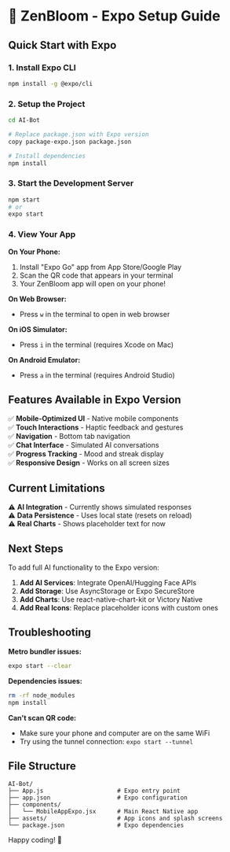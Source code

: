 # 🌸 ZenBloom - Expo Setup Guide

## Quick Start with Expo

### 1. Install Expo CLI
```bash
npm install -g @expo/cli
```

### 2. Setup the Project
```bash
cd AI-Bot

# Replace package.json with Expo version
copy package-expo.json package.json

# Install dependencies
npm install
```

### 3. Start the Development Server
```bash
npm start
# or
expo start
```

### 4. View Your App

**On Your Phone:**
1. Install "Expo Go" app from App Store/Google Play
2. Scan the QR code that appears in your terminal
3. Your ZenBloom app will open on your phone!

**On Web Browser:**
- Press `w` in the terminal to open in web browser

**On iOS Simulator:**
- Press `i` in the terminal (requires Xcode on Mac)

**On Android Emulator:**
- Press `a` in the terminal (requires Android Studio)

## Features Available in Expo Version

✅ **Mobile-Optimized UI** - Native mobile components  
✅ **Touch Interactions** - Haptic feedback and gestures  
✅ **Navigation** - Bottom tab navigation  
✅ **Chat Interface** - Simulated AI conversations  
✅ **Progress Tracking** - Mood and streak display  
✅ **Responsive Design** - Works on all screen sizes  

## Current Limitations

⚠️ **AI Integration** - Currently shows simulated responses  
⚠️ **Data Persistence** - Uses local state (resets on reload)  
⚠️ **Real Charts** - Shows placeholder text for now  

## Next Steps

To add full AI functionality to the Expo version:

1. **Add AI Services**: Integrate OpenAI/Hugging Face APIs
2. **Add Storage**: Use AsyncStorage or Expo SecureStore
3. **Add Charts**: Use react-native-chart-kit or Victory Native
4. **Add Real Icons**: Replace placeholder icons with custom ones

## Troubleshooting

**Metro bundler issues:**
```bash
expo start --clear
```

**Dependencies issues:**
```bash
rm -rf node_modules
npm install
```

**Can't scan QR code:**
- Make sure your phone and computer are on the same WiFi
- Try using the tunnel connection: `expo start --tunnel`

## File Structure

```
AI-Bot/
├── App.js                     # Expo entry point
├── app.json                   # Expo configuration
├── components/
│   └── MobileAppExpo.jsx      # Main React Native app
├── assets/                    # App icons and splash screens
└── package.json               # Expo dependencies
```

Happy coding! 🚀